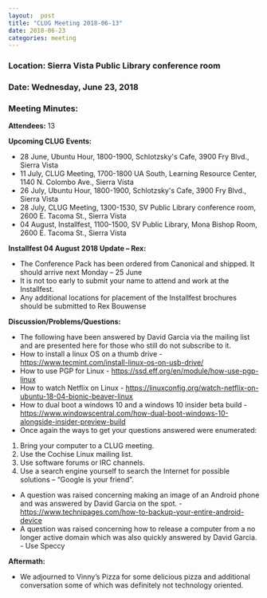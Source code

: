 ```yaml
---
layout:  post
title: "CLUG Meeting 2018-06-13"
date: 2018-06-23
categories: meeting
---
```


### Location: Sierra Vista Public Library conference room 

### Date: Wednesday, June 23, 2018

### Meeting Minutes:

**Attendees:** 13

**Upcoming CLUG Events:**

 * 28 June, Ubuntu Hour, 1800-1900, Schlotzsky's Cafe, 3900 Fry Blvd., Sierra Vista
 * 11 July, CLUG Meeting, 1700-1800 UA South, Learning Resource Center, 1140 N. Colombo Ave., Sierra Vista
 * 26 July, Ubuntu Hour, 1800-1900, Schlotzsky's Cafe, 3900 Fry Blvd., Sierra Vista
 * 28 July, CLUG Meeting, 1300-1530, SV Public Library conference room, 2600 E. Tacoma St., Sierra Vista
 * 04 August, Installfest, 1100-1500, SV Public Library, Mona Bishop Room, 2600 E. Tacoma St., Sierra Vista

**Installfest 04 August 2018 Update – Rex:**

 * The Conference Pack has been ordered from Canonical and shipped.  It should arrive next Monday – 25 June
 * It is not too early to submit your name to attend and work at the Installfest.
 * Any additional locations for placement of the Installfest brochures should be submitted to Rex Bouwense

**Discussion/Problems/Questions:**

 * The following have been answered by David Garcia via the mailing list and are presented here for those who still do not subscribe to it.
 * How to install a linux OS on a thumb drive - https://www.tecmint.com/install-linux-os-on-usb-drive/
 * How to use PGP for Linux - https://ssd.eff.org/en/module/how-use-pgp-linux
 * How to watch Netflix on Linux - https://linuxconfig.org/watch-netflix-on-ubuntu-18-04-bionic-beaver-linux
 * How to dual boot a windows 10 and a windows 10 insider beta build - https://www.windowscentral.com/how-dual-boot-windows-10-alongside-insider-preview-build
 * Once again the ways to get your questions answered were enumerated:  
  1. Bring your computer to a CLUG meeting. 
  2. Use the Cochise Linux mailing list. 
  3. Use software forums or IRC channels.
  4. Use a search engine yourself to search the Internet for possible solutions – “Google is your friend”.
 * A question was raised concerning making an image of an Android phone and was answered by David  Garcia on the spot.  - https://www.technipages.com/how-to-backup-your-entire-android-device
 * A question was raised concerning how to release a computer from a no longer active domain which was also quickly answered by David Garcia.  - Use Speccy
 
**Aftermath:**

 * We adjourned to Vinny’s Pizza for some delicious pizza and additional conversation some of which was definitely not technology oriented.
